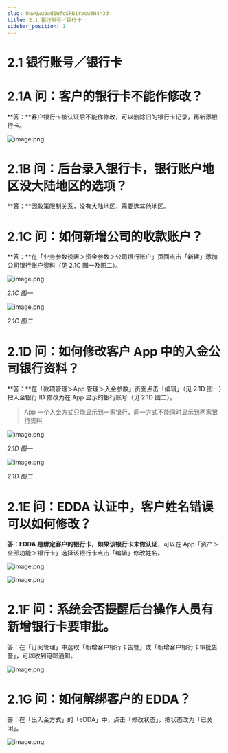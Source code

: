 ```yaml
---
slug: UuwQwu0wdiWfqSkN1Yocw3H4n3d
title: 2.1 银行账号／银行卡
sidebar_position: 1
---
```



# 2.1 银行账号／银行卡


# 2.1A 问：客户的银行卡不能作修改？


**答：**客户银行卡被认证后不能作修改，可以删除旧的银行卡记录，再新添银行卡。


![image.png](/assets/4c4562934686bd92096a202ac46c4ca4.png)


# 2.1B 问：后台录入银行卡，银行账户地区没大陆地区的选项？


**答：**因政策限制关系，没有大陆地区，需要选其他地区。


# 2.1C 问：如何新增公司的收款账户？


**答：**在「业务参数设置＞资金参数＞公司银行账户」页面点击「新建」添加公司银行账户资料（见 2.1C 图一及图二）。


![image.png](/assets/f7aa53e224729a9cb4030ff5988c148c.png)


_2.1C 图一_


![image.png](/assets/90e737a8b2c1f34012c367518d210c6e.png)


_2.1C 图二_



# 2.1D 问：如何修改客户 App 中的入金公司银行资料？


**答：**在「款项管理＞App 管理＞入金参数」页面点击「编辑」（见 2.1D 图一）把入金银行 ID 修改为在 App 显示的银行账号（见 2.1D 图二）。

> App 一个入金方式只能显示到一家银行，同一方式不能同时显示到两家银行资料

![image.png](/assets/b693a2862e9ae737874776f1fd1a3bb1.png)


_2.1D 图一_


![image.png](/assets/1374410ddaec6ba543ac09cb42206ce3.png)


_2.1D 图二_


# 2.1E 问：EDDA 认证中，客户姓名错误可以如何修改？


**答：**EDDA 是绑定客户的银行卡，如果该**银行卡未做认证**，可以在 App「资产＞全部功能＞银行卡」选择该银行卡点击「编辑」修改姓名。


![image.png](/assets/02c5205d3a4ac34be93433f834959288.png)


![image.png](/assets/b7fc3b39d6c6b51d77daa401680be4b6.png)


# 2.1F 问：系统会否提醒后台操作人员有新增银行卡要审批。


答：在「订阅管理」中选取「新增客户银行卡告警」或「新增客户银行卡审批告警」，可以收到电邮通知。


![image.png](/assets/a1c550657862511359527fadd9483f73.png)


# 2.1G 问：如何解绑客户的 EDDA？


答：在「出入金方式」的「eDDA」中，点击「修改状态」，把状态改为「已关闭」。


![image.png](/assets/b2416e65e83f6fae77befe53bf344c70.png)

